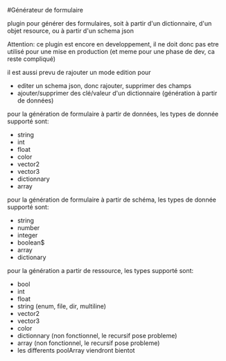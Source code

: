 #Générateur de formulaire

plugin pour générer des formulaires, soit à partir d'un dictionnaire, d'un objet resource, ou à partir d'un schema json

Attention: ce plugin est encore en developpement, il ne doit donc pas etre utilisé pour une mise en production (et meme pour une phase de dev, ca reste compliqué)


il est aussi prevu de rajouter un mode edition pour
- editer un schema json, donc rajouter, supprimer des champs
- ajouter/supprimer des clé/valeur d'un dictionnaire (génération à partir de données)


pour la génération de formulaire à partir de données, les types de donnée supporté sont:
- string
- int
- float
- color
- vector2
- vector3
- dictionnary
- array


pour la génération de formulaire à partir de schéma, les types de donnée supporté sont:
- string
- number
- integer
- boolean$
- array
- dictionary


pour la génération a partir de ressource, les types supporté sont:
- bool
- int
- float
- string (enum, file, dir, multiline)
- vector2
- vector3
- color
- dictionnary (non fonctionnel, le recursif pose probleme)
- array (non fonctionnel, le recursif pose probleme)
- les differents poolArray viendront bientot